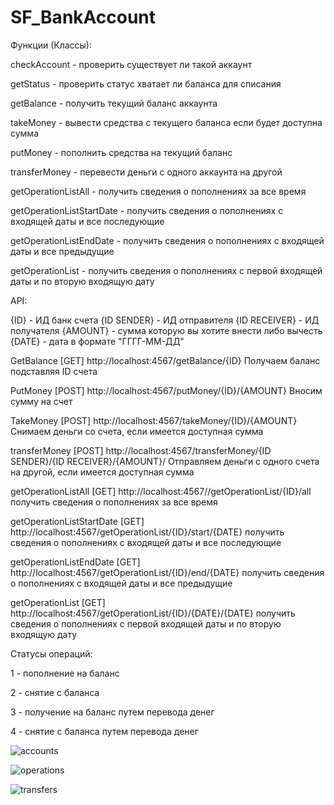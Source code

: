 # SF_BankAccount

Функции (Классы):

checkAccount - проверить существует ли такой аккаунт

getStatus - проверить статус хватает ли баланса для списания

getBalance - получить текущий баланс аккаунта

takeMoney - вывести средства с текущего баланса если будет доступна сумма

putMoney - пополнить средства на текущий баланс

transferMoney - перевести деньги с одного аккаунта на другой

getOperationListAll - получить сведения о пополнениях за все время

getOperationListStartDate - получить сведения о пополнениях с входящей даты и все последующие

getOperationListEndDate - получить сведения о пополнениях с входящей даты и все предыдущие

getOperationList - получить сведения о пополнениях с первой входящей даты и по вторую входящую дату

API:

{ID} - ИД банк счета
{ID SENDER} - ИД отправителя
{ID RECEIVER} - ИД получателя
{AMOUNT} - сумма которую вы хотите внести либо вычесть
{DATE} - дата в формате "ГГГГ-ММ-ДД"

GetBalance [GET]
http://localhost:4567/getBalance/{ID}
Получаем баланс подставляя ID счета

PutMoney [POST]
http://localhost:4567/putMoney/{ID}/{AMOUNT}
Вносим сумму на счет

TakeMoney [POST]
http://localhost:4567/takeMoney/{ID}/{AMOUNT}
Снимаем деньги со счета, если имеется доступная сумма

transferMoney [POST]
http://localhost:4567/transferMoney/{ID SENDER}/{ID RECEIVER}/{AMOUNT}/
Отправляем деньги с одного счета на другой, если имеется доступная сумма

getOperationListAll [GET]
http://localhost:4567//getOperationList/{ID}/all
получить сведения о пополнениях за все время

getOperationListStartDate [GET]
http://localhost:4567/getOperationList/{ID}/start/{DATE}
получить сведения о пополнениях с входящей даты и все последующие

getOperationListEndDate [GET]
http://localhost:4567/getOperationList/{ID}/end/{DATE}
получить сведения о пополнениях с входящей даты и все предыдущие

getOperationList [GET]
http://localhost:4567/getOperationList/{ID}/{DATE}/{DATE}
получить сведения о пополнениях с первой входящей даты и по вторую входящую дату

Статусы операций:

1 - пополнение на баланс

2 - снятие с баланса

3 - получение на баланс путем перевода денег

4 - снятие с баланса путем перевода денег

![accounts](https://user-images.githubusercontent.com/78420669/172573050-d48f6891-8aba-4fbc-a630-638a239301a3.jpg)

![operations](https://user-images.githubusercontent.com/78420669/172573099-f4e8c4fc-7b38-4792-a433-7c38c5b1b99e.jpg)

![transfers](https://user-images.githubusercontent.com/78420669/172573129-59712c28-0421-4565-afcd-cddab2977fde.jpg)
